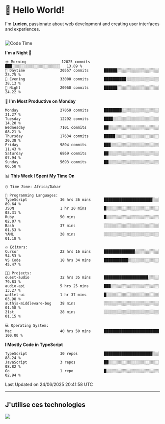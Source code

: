 # 👋 Hello World!

I'm **Lucien**, passionate about web development and creating user interfaces and experiences.

##

<!--START_SECTION:waka-->
![Code Time](http://img.shields.io/badge/Code%20Time-3%2C261%20hrs%2018%20mins-blue)

**I'm a Night 🦉** 

```text
🌞 Morning                12025 commits       ███░░░░░░░░░░░░░░░░░░░░░░   13.89 % 
🌆 Daytime                20557 commits       ██████░░░░░░░░░░░░░░░░░░░   23.75 % 
🌃 Evening                33000 commits       ██████████░░░░░░░░░░░░░░░   38.13 % 
🌙 Night                  20960 commits       ██████░░░░░░░░░░░░░░░░░░░   24.22 % 
```
📅 **I'm Most Productive on Monday** 

```text
Monday                   27059 commits       ████████░░░░░░░░░░░░░░░░░   31.27 % 
Tuesday                  12292 commits       ████░░░░░░░░░░░░░░░░░░░░░   14.20 % 
Wednesday                7101 commits        ██░░░░░░░░░░░░░░░░░░░░░░░   08.21 % 
Thursday                 17634 commits       █████░░░░░░░░░░░░░░░░░░░░   20.38 % 
Friday                   9894 commits        ███░░░░░░░░░░░░░░░░░░░░░░   11.43 % 
Saturday                 6869 commits        ██░░░░░░░░░░░░░░░░░░░░░░░   07.94 % 
Sunday                   5693 commits        ██░░░░░░░░░░░░░░░░░░░░░░░   06.58 % 
```


📊 **This Week I Spent My Time On** 

```text
🕑︎ Time Zone: Africa/Dakar

💬 Programming Languages: 
TypeScript               36 hrs 36 mins      ██████████████████████░░░   89.64 % 
JSON                     1 hr 20 mins        █░░░░░░░░░░░░░░░░░░░░░░░░   03.31 % 
Ruby                     50 mins             █░░░░░░░░░░░░░░░░░░░░░░░░   02.07 % 
Bash                     37 mins             ░░░░░░░░░░░░░░░░░░░░░░░░░   01.53 % 
YAML                     28 mins             ░░░░░░░░░░░░░░░░░░░░░░░░░   01.18 % 

🔥 Editors: 
Cursor                   22 hrs 16 mins      ██████████████░░░░░░░░░░░   54.53 % 
VS Code                  18 hrs 34 mins      ███████████░░░░░░░░░░░░░░   45.47 % 

🐱‍💻 Projects: 
ouest-audio              32 hrs 35 mins      ████████████████████░░░░░   79.83 % 
audio-api                5 hrs 25 mins       ███░░░░░░░░░░░░░░░░░░░░░░   13.27 % 
wallet-ui                1 hr 37 mins        █░░░░░░░░░░░░░░░░░░░░░░░░   03.98 % 
authjs-middleware-bug    38 mins             ░░░░░░░░░░░░░░░░░░░░░░░░░   01.58 % 
21st                     28 mins             ░░░░░░░░░░░░░░░░░░░░░░░░░   01.15 % 

💻 Operating System: 
Mac                      40 hrs 50 mins      █████████████████████████   100.00 % 
```

**I Mostly Code in TypeScript** 

```text
TypeScript               30 repos            ██████████████████████░░░   88.24 % 
JavaScript               3 repos             ██░░░░░░░░░░░░░░░░░░░░░░░   08.82 % 
Go                       1 repo              █░░░░░░░░░░░░░░░░░░░░░░░░   02.94 % 
```




 Last Updated on 24/06/2025 20:41:58 UTC
<!--END_SECTION:waka-->
---

## J'utilise ces technologies

<p align="left">
  <a href="https://skillicons.dev">
    <img src="https://skillicons.dev/icons?i=ts,js,go,ruby,css,scss,tailwind,react,vite,nextjs,docker,figma,ableton" />
  </a>
</p>

